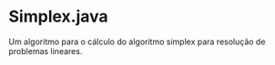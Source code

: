 # Simplex.java

Um algoritmo para o cálculo do algoritmo simplex para resolução de problemas lineares.
